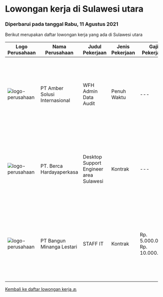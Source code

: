 
  # Lowongan kerja di Sulawesi utara

  ### Diperbarui pada tanggal Rabu, 11 Agustus 2021

  Berikut merupakan daftar lowongan kerja yang ada di Sulawesi utara

  |Logo Perusahaan | Nama Perusahaan | Judul Pekerjaan | Jenis Pekerjaan | Gaji Pekerjaan | Lokasi | Deskripsi | Tanggal diunggah | Pranala |
  | -------------- | --------------- | --------------- | --------- | --------- | -------------- | ------- | ----------- | ----------- |
  |![logo-perusahaan](https://us.123rf.com/450wm/pavelstasevich/pavelstasevich1811/pavelstasevich181101027/112815900-stock-vector-no-image-available-icon-flat-vector.jpg?ver=6)|PT Amber Solusi Internasional|WFH Admin Data Audit|Penuh Waktu|---|Bali|Job Responsibilities: Data extraction, preparation, formula-calculation, formatting, cleaning up (this can be for item master data, pricing, customer...|Rabu, 04 Agustus 2021|https://www.jobstreet.co.id/id/job/wfh-admin-data-audit-3592720?token=0~ccf00374-f0b1-4d8c-b5d8-b1bb02e6ff56&sectionRank=1&jobId=jobstreet-id-job-3592720|
|![logo-perusahaan](https://image-service-cdn.seek.com.au/0c900ac2b5b1a2cf9bee651ce5d069e68ff14c92/ee4dce1061f3f616224767ad58cb2fc751b8d2dc)|PT. Berca Hardayaperkasa|Desktop Support Engineer area Sulawesi|Kontrak|---|Makassar|Delivery the implementation and provide PC, Printer, and Networking. Analyze and diagnose technical issues and give fast problem resolution Technical...|Rabu, 04 Agustus 2021|https://www.jobstreet.co.id/id/job/desktop-support-engineer-area-sulawesi-3592654?token=0~ccf00374-f0b1-4d8c-b5d8-b1bb02e6ff56&sectionRank=2&jobId=jobstreet-id-job-3592654|
|![logo-perusahaan](https://image-service-cdn.seek.com.au/b96c54e6b82c8af1688cd13ae0aff611f6bb7212/ee4dce1061f3f616224767ad58cb2fc751b8d2dc)|PT Bangun Minanga Lestari|STAFF IT|Kontrak|Rp. 5.000.000-Rp. 10.000.000|Manado|Deskripsi Pekerjaan : Menyediakan pelayanan teknis dalam hal desain jaringan, implementasi, operation, support, deployment, distribusi IT network...|Kamis, 22 Juli 2021|https://www.jobstreet.co.id/id/job/staff-it-3582671?token=0~ccf00374-f0b1-4d8c-b5d8-b1bb02e6ff56&sectionRank=3&jobId=jobstreet-id-job-3582671|


  [Kembali ke daftar lowongan kerja 🔙](../README.md#daftar-lowongan-kerja)
  